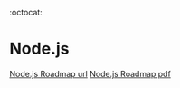 :octocat:
# Node.js

[Node.js Roadmap url](https://roadmap.sh/nodejs)
[Node.js Roadmap pdf](Resources/nodejs.pdf)
